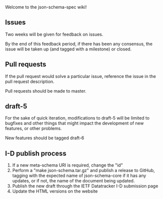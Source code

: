 Welcome to the json-schema-spec wiki!

## Issues

Two weeks will be given for feedback on issues.

By the end of this feedback period, if there has been any consensus, the issue will be taken up (and tagged with a milestone) or closed.

## Pull requests

If the pull request would solve a particular issue, reference the issue in the pull request description.

Pull requests should be made to master.

## draft-5

For the sake of quick iteration, modifications to draft-5 will be limited to bugfixes and other things that might impact the development of new features, or other problems.

New features should be tagged draft-6

## I-D publish process

1. If a new meta-schema URI is required, change the "id"
2. Perform a "make json-schema.tar.gz" and publish a release to GitHub, tagging with the expected name of json-schema-core if it has any updates, or if not, the name of the document being updated.
3. Publish the new draft through the IETF Datatracker I-D submission page
4. Update the HTML versions on the website